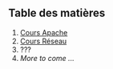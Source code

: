 ## Table des matières
1. [Cours Apache](./SommaireApache.md)
2. [Cours Réseau](./CoursReseau/SommaireReseau.md)
3. ???
4. *More to come ...*